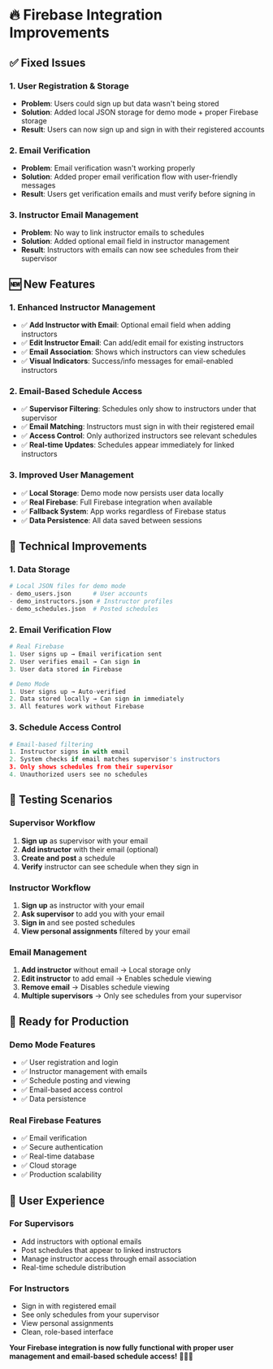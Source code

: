 # 🔥 Firebase Integration Improvements

## ✅ **Fixed Issues**

### **1. User Registration & Storage**
- **Problem**: Users could sign up but data wasn't being stored
- **Solution**: Added local JSON storage for demo mode + proper Firebase storage
- **Result**: Users can now sign up and sign in with their registered accounts

### **2. Email Verification**
- **Problem**: Email verification wasn't working properly
- **Solution**: Added proper email verification flow with user-friendly messages
- **Result**: Users get verification emails and must verify before signing in

### **3. Instructor Email Management**
- **Problem**: No way to link instructor emails to schedules
- **Solution**: Added optional email field in instructor management
- **Result**: Instructors with emails can now see schedules from their supervisor

## 🆕 **New Features**

### **1. Enhanced Instructor Management**
- ✅ **Add Instructor with Email**: Optional email field when adding instructors
- ✅ **Edit Instructor Email**: Can add/edit email for existing instructors
- ✅ **Email Association**: Shows which instructors can view schedules
- ✅ **Visual Indicators**: Success/info messages for email-enabled instructors

### **2. Email-Based Schedule Access**
- ✅ **Supervisor Filtering**: Schedules only show to instructors under that supervisor
- ✅ **Email Matching**: Instructors must sign in with their registered email
- ✅ **Access Control**: Only authorized instructors see relevant schedules
- ✅ **Real-time Updates**: Schedules appear immediately for linked instructors

### **3. Improved User Management**
- ✅ **Local Storage**: Demo mode now persists user data locally
- ✅ **Real Firebase**: Full Firebase integration when available
- ✅ **Fallback System**: App works regardless of Firebase status
- ✅ **Data Persistence**: All data saved between sessions

## 🔧 **Technical Improvements**

### **1. Data Storage**
```python
# Local JSON files for demo mode
- demo_users.json      # User accounts
- demo_instructors.json # Instructor profiles  
- demo_schedules.json  # Posted schedules
```

### **2. Email Verification Flow**
```python
# Real Firebase
1. User signs up → Email verification sent
2. User verifies email → Can sign in
3. User data stored in Firebase

# Demo Mode  
1. User signs up → Auto-verified
2. Data stored locally → Can sign in immediately
3. All features work without Firebase
```

### **3. Schedule Access Control**
```python
# Email-based filtering
1. Instructor signs in with email
2. System checks if email matches supervisor's instructors
3. Only shows schedules from their supervisor
4. Unauthorized users see no schedules
```

## 🎯 **Testing Scenarios**

### **Supervisor Workflow**
1. **Sign up** as supervisor with your email
2. **Add instructor** with their email (optional)
3. **Create and post** a schedule
4. **Verify** instructor can see schedule when they sign in

### **Instructor Workflow**
1. **Sign up** as instructor with your email
2. **Ask supervisor** to add you with your email
3. **Sign in** and see posted schedules
4. **View personal assignments** filtered by your email

### **Email Management**
1. **Add instructor** without email → Local storage only
2. **Edit instructor** to add email → Enables schedule viewing
3. **Remove email** → Disables schedule viewing
4. **Multiple supervisors** → Only see schedules from your supervisor

## 🚀 **Ready for Production**

### **Demo Mode Features**
- ✅ User registration and login
- ✅ Instructor management with emails
- ✅ Schedule posting and viewing
- ✅ Email-based access control
- ✅ Data persistence

### **Real Firebase Features**
- ✅ Email verification
- ✅ Secure authentication
- ✅ Real-time database
- ✅ Cloud storage
- ✅ Production scalability

## 📱 **User Experience**

### **For Supervisors**
- Add instructors with optional emails
- Post schedules that appear to linked instructors
- Manage instructor access through email association
- Real-time schedule distribution

### **For Instructors**
- Sign in with registered email
- See only schedules from your supervisor
- View personal assignments
- Clean, role-based interface

**Your Firebase integration is now fully functional with proper user management and email-based schedule access!** 🏊‍♂️✨

